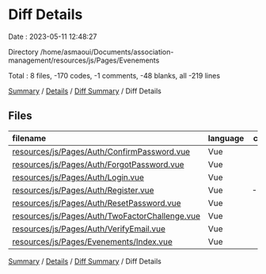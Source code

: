 # Diff Details

Date : 2023-05-11 12:48:27

Directory /home/asmaoui/Documents/association-management/resources/js/Pages/Evenements

Total : 8 files,  -170 codes, -1 comments, -48 blanks, all -219 lines

[Summary](results.md) / [Details](details.md) / [Diff Summary](diff.md) / Diff Details

## Files
| filename | language | code | comment | blank | total |
| :--- | :--- | ---: | ---: | ---: | ---: |
| [resources/js/Pages/Auth/ConfirmPassword.vue](/resources/js/Pages/Auth/ConfirmPassword.vue) | Vue | -54 | 0 | -10 | -64 |
| [resources/js/Pages/Auth/ForgotPassword.vue](/resources/js/Pages/Auth/ForgotPassword.vue) | Vue | -52 | 0 | -10 | -62 |
| [resources/js/Pages/Auth/Login.vue](/resources/js/Pages/Auth/Login.vue) | Vue | -84 | -3 | -12 | -99 |
| [resources/js/Pages/Auth/Register.vue](/resources/js/Pages/Auth/Register.vue) | Vue | -115 | -3 | -12 | -130 |
| [resources/js/Pages/Auth/ResetPassword.vue](/resources/js/Pages/Auth/ResetPassword.vue) | Vue | -82 | -3 | -10 | -95 |
| [resources/js/Pages/Auth/TwoFactorChallenge.vue](/resources/js/Pages/Auth/TwoFactorChallenge.vue) | Vue | -88 | 0 | -17 | -105 |
| [resources/js/Pages/Auth/VerifyEmail.vue](/resources/js/Pages/Auth/VerifyEmail.vue) | Vue | -51 | 0 | -12 | -63 |
| [resources/js/Pages/Evenements/Index.vue](/resources/js/Pages/Evenements/Index.vue) | Vue | 356 | 8 | 35 | 399 |

[Summary](results.md) / [Details](details.md) / [Diff Summary](diff.md) / Diff Details